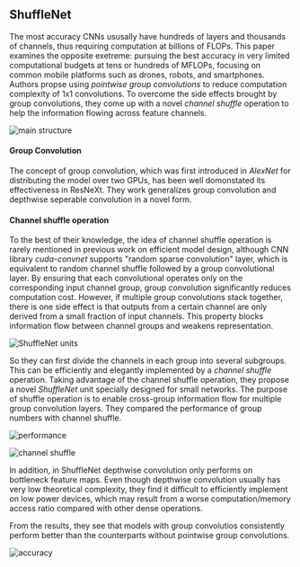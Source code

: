 ## ShuffleNet

The most accuracy CNNs ususally have hundreds of layers and thousands of channels, thus requiring computation at billions of FLOPs. This paper examines the opposite exetreme: pursuing the best accuracy in very limited computational budgets at tens or hundreds of MFLOPs, focusing on common mobile platforms such as drones, robots, and smartphones. Authors propse using _pointwise group convolutions_ to reduce computation complexity of 1x1 convolutions. To overcome the side effects brought by group convolutions, they come up with a novel _channel shuffle_ operation to help the information flowing across feature channels. 

![main structure](https://user-images.githubusercontent.com/90513931/215004913-aacab606-c4c3-4c09-b937-0fc9c4a7c049.png)


#### Group Convolution

The concept of group convolution, which was first introduced in _AlexNet_ for distributing the model over two GPUs, has been well domonstated its effectiveness in ResNeXt. They work generalizes group convolution and depthwise seperable convolution in a novel form.

#### Channel shuffle operation

To the best of their knowledge, the idea of channel shuffle operation is rarely mentioned in previous work on efficient model design, although CNN library _cuda-convnet_  supports "random sparse convolution" layer, which is equivalent to random channel shuffle followed by a group convolutional layer. By ensuring that each convolutional operates only on the corresponding input channel group, group convolution significantly reduces computation cost. However, if multiple group convolutions stack together, there is one side effect is that outputs from a certain channel are only derived from a small fraction of input channels. This property blocks information flow between channel groups and weakens representation. 

![ShuffleNet units](https://user-images.githubusercontent.com/90513931/215004917-c28d049c-96ff-4f0b-9d2f-92763b60850a.png)


So they can first divide the channels in each group into several subgroups. This can be efficiently and elegantly implemented by a _channel shuffle_ operation. Taking advantage of the channel shuffle operation, they propose a novel _ShuffleNet_ unit specially designed for small networks. The purpose of shuffle operation is to enable cross-group information flow for multiple group convolution layers. They compared the performance of group numbers with channel shuffle.

![performance](https://user-images.githubusercontent.com/90513931/215004915-17a92c30-71c0-4007-84c7-de56e4844e2f.png)


![channel shuffle](https://user-images.githubusercontent.com/90513931/215004910-7d733a89-f00b-4ceb-9a33-c8cd003307ab.png)


In addition, in ShuffleNet depthwise convolution only performs on bottleneck feature maps. Even though depthwise convolution usually has very low theoretical complexity, they find it difficult to efficiently implement on low power devices, which may result from a worse computation/memory access ratio compared with other dense operations.

From the results, they see that models with group convolutios consistently perform better than the counterparts without pointwise group convolutions.

![accuracy](https://user-images.githubusercontent.com/90513931/215004905-ac0380b7-6930-4ba1-9a2f-ebc93ece6644.png)
